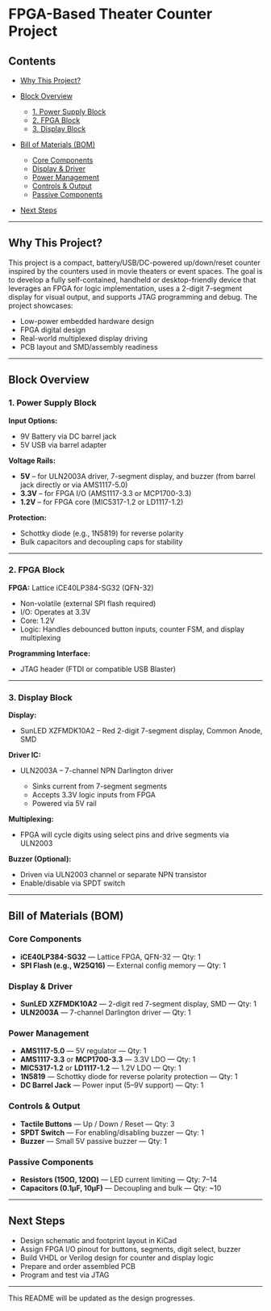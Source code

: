 # FPGA-Based Theater Counter Project

## Contents

* [Why This Project?](#why-this-project)
* [Block Overview](#block-overview)

  * [1. Power Supply Block](#1-power-supply-block)
  * [2. FPGA Block](#2-fpga-block)
  * [3. Display Block](#3-display-block)
* [Bill of Materials (BOM)](#bill-of-materials-bom)

  * [Core Components](#core-components)
  * [Display & Driver](#display--driver)
  * [Power Management](#power-management)
  * [Controls & Output](#controls--output)
  * [Passive Components](#passive-components)
* [Next Steps](#next-steps)

---

## Why This Project?

This project is a compact, battery/USB/DC-powered up/down/reset counter inspired by the counters used in movie theaters or event spaces. The goal is to develop a fully self-contained, handheld or desktop-friendly device that leverages an FPGA for logic implementation, uses a 2-digit 7-segment display for visual output, and supports JTAG programming and debug. The project showcases:

* Low-power embedded hardware design
* FPGA digital design
* Real-world multiplexed display driving
* PCB layout and SMD/assembly readiness

---

## Block Overview

### 1. Power Supply Block

**Input Options:**

* 9V Battery via DC barrel jack
* 5V USB via barrel adapter

**Voltage Rails:**

* **5V** – for ULN2003A driver, 7-segment display, and buzzer (from barrel jack directly or via AMS1117-5.0)
* **3.3V** – for FPGA I/O (AMS1117-3.3 or MCP1700-3.3)
* **1.2V** – for FPGA core (MIC5317-1.2 or LD1117-1.2)

**Protection:**

* Schottky diode (e.g., 1N5819) for reverse polarity
* Bulk capacitors and decoupling caps for stability

---

### 2. FPGA Block

**FPGA:** Lattice iCE40LP384-SG32 (QFN-32)

* Non-volatile (external SPI flash required)
* I/O: Operates at 3.3V
* Core: 1.2V
* Logic: Handles debounced button inputs, counter FSM, and display multiplexing

**Programming Interface:**

* JTAG header (FTDI or compatible USB Blaster)

---

### 3. Display Block

**Display:**

* SunLED XZFMDK10A2 – Red 2-digit 7-segment display, Common Anode, SMD

**Driver IC:**

* ULN2003A – 7-channel NPN Darlington driver

  * Sinks current from 7-segment segments
  * Accepts 3.3V logic inputs from FPGA
  * Powered via 5V rail

**Multiplexing:**

* FPGA will cycle digits using select pins and drive segments via ULN2003

**Buzzer (Optional):**

* Driven via ULN2003 channel or separate NPN transistor
* Enable/disable via SPDT switch

---

## Bill of Materials (BOM)

### Core Components

* **iCE40LP384-SG32** — Lattice FPGA, QFN-32 — Qty: 1
* **SPI Flash (e.g., W25Q16)** — External config memory — Qty: 1

### Display & Driver

* **SunLED XZFMDK10A2** — 2-digit red 7-segment display, SMD — Qty: 1
* **ULN2003A** — 7-channel Darlington driver — Qty: 1

### Power Management

* **AMS1117-5.0** — 5V regulator — Qty: 1
* **AMS1117-3.3** or **MCP1700-3.3** — 3.3V LDO — Qty: 1
* **MIC5317-1.2** or **LD1117-1.2** — 1.2V LDO — Qty: 1
* **1N5819** — Schottky diode for reverse polarity protection — Qty: 1
* **DC Barrel Jack** — Power input (5–9V support) — Qty: 1

### Controls & Output

* **Tactile Buttons** — Up / Down / Reset — Qty: 3
* **SPDT Switch** — For enabling/disabling buzzer — Qty: 1
* **Buzzer** — Small 5V passive buzzer — Qty: 1

### Passive Components

* **Resistors (150Ω, 120Ω)** — LED current limiting — Qty: 7–14
* **Capacitors (0.1µF, 10µF)** — Decoupling and bulk — Qty: \~10

---

## Next Steps

* Design schematic and footprint layout in KiCad
* Assign FPGA I/O pinout for buttons, segments, digit select, buzzer
* Build VHDL or Verilog design for counter and display logic
* Prepare and order assembled PCB
* Program and test via JTAG

---

This README will be updated as the design progresses.
